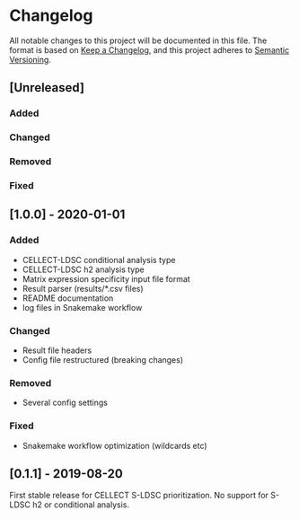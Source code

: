 # Changelog
All notable changes to this project will be documented in this file.
The format is based on [Keep a Changelog](https://keepachangelog.com/en/1.0.0/),
and this project adheres to [Semantic Versioning](https://semver.org/spec/v2.0.0.html).

## [Unreleased]
### Added
### Changed
### Removed
### Fixed

## [1.0.0] - 2020-01-01
### Added
- CELLECT-LDSC conditional analysis type
- CELLECT-LDSC h2 analysis type
- Matrix expression specificity input file format
- Result parser (results/*.csv files)
- README documentation
- log files in Snakemake workflow
### Changed
- Result file headers
- Config file restructured (breaking changes)
### Removed
- Several config settings
### Fixed
- Snakemake workflow optimization (wildcards etc)


## [0.1.1] - 2019-08-20
First stable release for CELLECT S-LDSC prioritization. No support for S-LDSC h2 or conditional analysis.
